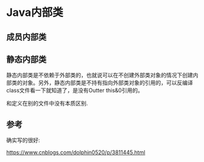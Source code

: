 # Java内部类





## 成员内部类







## 静态内部类

静态内部类是不依赖于外部类的，也就说可以在不创建外部类对象的情况下创建内部类的对象。另外，静态内部类是不持有指向外部类对象的引用的，可以反编译class文件看一下就知道了，是没有Outter this&0引用的。

和定义在别的文件中没有本质区别.







## 参考

确实写的很好:

https://www.cnblogs.com/dolphin0520/p/3811445.html
